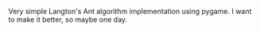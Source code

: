 Very simple Langton's Ant algorithm implementation using pygame. I want to make it better, so maybe one day.
